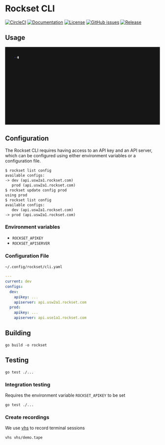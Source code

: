 # Rockset CLI
[![CircleCI](https://circleci.com/gh/rockset/cli.svg?style=shield)](https://circleci.com/gh/rockset/cli)
[![Documentation](https://godoc.org/github.com/rockset/rockset-go-cli?status.svg)](http://godoc.org/github.com/rockset/rockset-go-cli)
[![License](https://img.shields.io/github/license/rockset/cli.svg?maxAge=2592000)](https://github.com/rockset/rockset-go-cli/LICENSE)
[![GitHub issues](https://img.shields.io/github/issues/rockset/cli.svg)](https://github.com/rockset/rockset-go-cli/issues)
[![Release](https://img.shields.io/github/release/rockset/cli.svg?label=Release)](https://github.com/rockset/rockset-go-cli/releases)

## Usage

![screen recording](vhs/demo.gif)

## Configuration

The Rockset CLI requires having access to an API key and an API server, which can be configured using either
environment variables or a configuration file.

```
$ rockset list config
available configs:
-> dev (api.usw2a1.rockset.com)
   prod (api.usw2a1.rockset.com)
$ rockset update config prod
using prod
$ rockset list config
available configs:
   dev (api.usw2a1.rockset.com)
-> prod (api.usw2a1.rockset.com)
```

### Environment variables

* `ROCKSET_APIKEY`
* `ROCKSET_APISERVER`

### Configuration File

`~/.config/rockset/cli.yaml`

```yaml
---
current: dev
configs:
  dev:
    apikey: ...
    apiserver: api.usw2a1.rockset.com
  prod:
    apikey: ...
    apiserver: api.use1a1.rockset.com
```

## Building

```
go build -o rockset
```

## Testing

```
go test ./...
```

### Integration testing

Requires the environment variable `ROCKSET_APIKEY` to be set

```
go test ./...
```

### Create recordings

We use [vhs](https://github.com/charmbracelet/vhs) to record terminal sessions

```
vhs vhs/demo.tape
```

